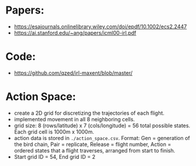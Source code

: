 # Papers:
- https://esajournals.onlinelibrary.wiley.com/doi/epdf/10.1002/ecs2.2447
- https://ai.stanford.edu/~ang/papers/icml00-irl.pdf

# Code: 
- https://github.com/qzed/irl-maxent/blob/master/

# Action Space:
- create a 2D grid for discretizing the trajectories of each flight.
- implemented movement in all 8 neighboring cells.
- grid size: 8 (rows/latitude) x 7 (cols/longitude) = 56 total possible states. Each grid cell is 1000m x 1000m.
- action data is stored in `./action_space.csv`. Format: Gen = generation of the bird chain, Pair = replicate, Release = flight number, Action = ordered states that a flight traverses, arranged from start to finish.
- Start grid ID = 54, End grid ID = 2
  
